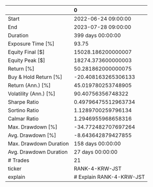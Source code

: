 |                        | 0                        |
|:-----------------------|:-------------------------|
| Start                  | 2022-06-24 09:00:00      |
| End                    | 2023-07-28 09:00:00      |
| Duration               | 399 days 00:00:00        |
| Exposure Time [%]      | 93.75                    |
| Equity Final [$]       | 15028.186200000007       |
| Equity Peak [$]        | 18274.373600000003       |
| Return [%]             | 50.281862000000075       |
| Buy & Hold Return [%]  | -20.408163265306133      |
| Return (Ann.) [%]      | 45.019780253748905       |
| Volatility (Ann.) [%]  | 90.40756356748322        |
| Sharpe Ratio           | 0.49796475512963734      |
| Sortino Ratio          | 1.1289700259796134       |
| Calmar Ratio           | 1.2946955968658316       |
| Max. Drawdown [%]      | -34.772482707697264      |
| Avg. Drawdown [%]      | -8.643642879427855       |
| Max. Drawdown Duration | 158 days 00:00:00        |
| Avg. Drawdown Duration | 27 days 00:00:00         |
| # Trades               | 21                       |
| ticker                 | RANK-4-KRW-JST           |
| explain                | # Explain RANK-4-KRW-JST |